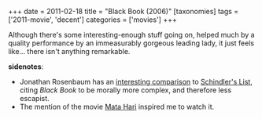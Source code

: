 +++
date = 2011-02-18
title = "Black Book (2006)"
[taxonomies]
tags = ['2011-movie', 'decent']
categories = ['movies']
+++

Although there's some interesting-enough stuff going on, helped much by
a quality performance by an immeasurably gorgeous leading lady, it just
feels like... there isn't anything remarkable.

**sidenotes**:

-   Jonathan Rosenbaum has an [interesting comparison] to [Schindler's
    List], citing *Black Book* to be morally more complex, and therefore
    less escapist.
-   The mention of the movie [Mata Hari] inspired me to watch it.

  [interesting comparison]: http://www.jonathanrosenbaum.com/?p=5780
  [Schindler's List]: @/schindler-s-list-1993.md
  [Mata Hari]: @/mata-hari-1931.md
